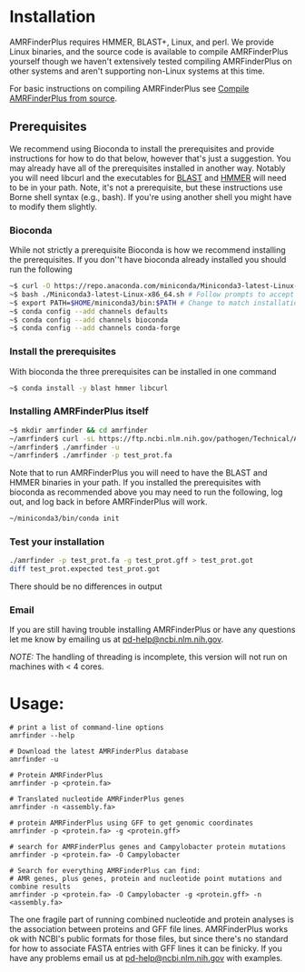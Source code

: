 # Installation

AMRFinderPlus requires HMMER, BLAST+, Linux, and perl. We provide Linux binaries, and the source code is available to compile AMRFinderPlus yourself though we haven't extensively tested compiling AMRFinderPlus on other systems and aren't supporting non-Linux systems at this time.

For basic instructions on compiling AMRFinderPlus see [Compile AMRFinderPlus from source](Compile-AMRFinder-from-source.md).

## Prerequisites

We recommend using Bioconda to install the prerequisites and provide instructions for how to do that below, however that's just a suggestion. You may already have all of the prerequisites installed in another way. Notably you will need libcurl and the executables for [BLAST](https://www.ncbi.nlm.nih.gov/books/NBK279690/) and [HMMER](http://hmmer.org/) will need to be in your path. Note, it's not a prerequisite, but these instructions use Borne shell syntax (e.g., bash). If you're using another shell you might have to modify them slightly.

### Bioconda

While not strictly a prerequisite Bioconda is how we recommend installing the prerequisites. If you don''t have bioconda already installed you should run the following

```bash
~$ curl -O https://repo.anaconda.com/miniconda/Miniconda3-latest-Linux-x86_64.sh
~$ bash ./Miniconda3-latest-Linux-x86_64.sh # Follow prompts to accept license, choose install path, and allow the new bin directory to be added to .bashrc
~$ export PATH=$HOME/miniconda3/bin:$PATH # Change to match installation location, if not default.
~$ conda config --add channels defaults
~$ conda config --add channels bioconda
~$ conda config --add channels conda-forge
```

### Install the prerequisites

With bioconda the three prerequisites can be installed in one command

```bash
~$ conda install -y blast hmmer libcurl
```

### Installing AMRFinderPlus itself

```bash
~$ mkdir amrfinder && cd amrfinder
~/amrfinder$ curl -sL https://ftp.ncbi.nlm.nih.gov/pathogen/Technical/AMRFinder_technical/amrfinder_binaries_v3.01b.tar.gz | tar xvz
~/amrfinder$ ./amrfinder -u
~/amrfinder$ ./amrfinder -p test_prot.fa
```

Note that to run AMRFinderPlus you will need to have the BLAST and HMMER binaries in your path. If you installed the prerequisites with bioconda as recommended above you may need to run the following, log out, and log back in before AMRFinderPlus will work.

```bash
~/miniconda3/bin/conda init
```

### Test your installation


```bash
./amrfinder -p test_prot.fa -g test_prot.gff > test_prot.got
diff test_prot.expected test_prot.got
```

There should be no differences in output


### Email

If you are still having trouble installing AMRFinderPlus or have any questions let me know by emailing us at pd-help@ncbi.nlm.nih.gov. 

*NOTE:* The handling of threading is incomplete, this version will not run on machines with < 4 cores.

# Usage: 

    # print a list of command-line options
    amrfinder --help 

    # Download the latest AMRFinderPlus database
    amrfinder -u
  
    # Protein AMRFinderPlus
    amrfinder -p <protein.fa> 

    # Translated nucleotide AMRFinderPlus genes
    amrfinder -n <assembly.fa>

    # protein AMRFinderPlus using GFF to get genomic coordinates
    amrfinder -p <protein.fa> -g <protein.gff> 

    # search for AMRFinderPlus genes and Campylobacter protein mutations
    amrfinder -p <protein.fa> -O Campylobacter 

    # Search for everything AMRFinderPlus can find:
    # AMR genes, plus genes, protein and nucleotide point mutations and combine results
    amrfinder -p <protein.fa> -O Campylobacter -g <protein.gff> -n <assembly.fa> 
    
The one fragile part of running combined nucleotide and protein analyses is the association between proteins and GFF file lines. AMRFinderPlus works ok with NCBI's public formats for those files, but since there's no standard for how to associate FASTA entries with GFF lines it can be finicky. If you have any problems email us at pd-help@ncbi.nlm.nih.gov with examples.
